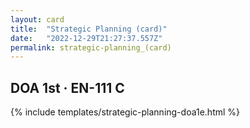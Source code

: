 ```yaml
---
layout: card
title:  "Strategic Planning (card)"
date:   "2022-12-29T21:27:37.557Z"
permalink: strategic-planning_(card)
---
```


## DOA 1st &middot; EN-111 C

{% include templates/strategic-planning-doa1e.html %}
